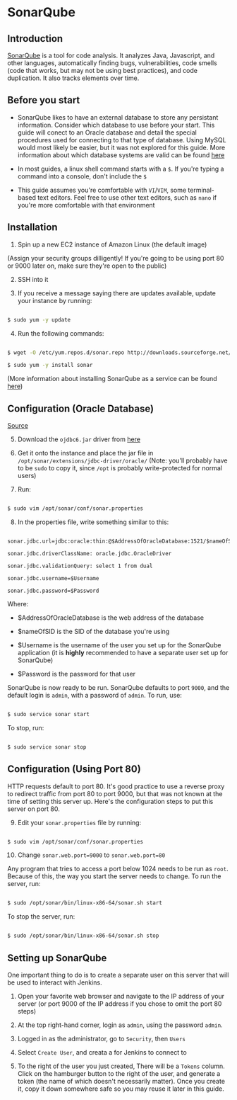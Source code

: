 # SonarQube

## Introduction
[SonarQube](http://www.sonarqube.org/) is a tool for code analysis. It analyzes Java, Javascript, and other languages, automatically finding bugs, vulnerabilities, code smells (code that works, but may not be using best practices), and code duplication.  It also tracks elements over time.


## Before you start

- SonarQube likes to have an external database to store any persistant information. Consider which database to use before your start.  This guide will conect to an Oracle database and detail the special procedures used for connecting to that type of database.  Using MySQL would most likely be easier, but it was not explored for this guide.  More information about which database systems are valid can be found [here](http://docs.sonarqube.org/display/SONAR/Requirements)
- In most guides, a linux shell command starts with a `$`. If you're typing a command into a console, don't include the `$`
- This guide assumes you're comfortable with `VI`/`VIM`, some terminal-based text editors.  Feel free to use other text editors, such as `nano` if you're more comfortable with that environment

## Installation
  1. Spin up a new EC2 instance of Amazon Linux (the default image)
  
(Assign your security groups dilligently! If you're going to be using port 80 or 9000 later on, make sure they're open to the public)
  2. SSH into it
  3. If you receive a message saying there are updates available, update your instance by running:
  
```sh
$ sudo yum -y update
```
  4. Run the following commands:
  
  ```sh
$ wget -O /etc/yum.repos.d/sonar.repo http://downloads.sourceforge.net/project/sonar-pkg/rpm/sonar.repo
$ sudo yum -y install sonar
```  
  
  (More information about installing SonarQube as a service can be found [here](http://sonar-pkg.sourceforge.net/))
  
  
## Configuration (Oracle Database)
  
  
  
  [Source](https://obscuredclarity.blogspot.com/2012/05/install-sonar-using-oracle-as-database.html)
  
  
  5. Download the `ojdbc6.jar` driver from [here](http://www.oracle.com/technetwork/database/enterprise-edition/jdbc-112010-090769.html)
  6. Get it onto the instance and place the jar file in `/opt/sonar/extensions/jdbc-driver/oracle/` (Note: you'll probably have to be `sudo` to copy it, since `/opt` is probably write-protected for normal users)
  7. Run:
  
  ```sh
  $ sudo vim /opt/sonar/conf/sonar.properties
  ```
  8. In the properties file, write something similar to this:
  
  ```
sonar.jdbc.url=jdbc:oracle:thin:@$AddressOfOracleDatabase:1521/$nameOfSID
sonar.jdbc.driverClassName: oracle.jdbc.OracleDriver
sonar.jdbc.validationQuery: select 1 from dual
sonar.jdbc.username=$Username
sonar.jdbc.password=$Password
  ```
  Where:
  - $AddressOfOracleDatabase is the web address of the database
  - $nameOfSID is the SID of the database you're using
  - $Username is the username of the user you set up for the SonarQube application (it is **highly** recommended to have a separate user set up for SonarQube)
  - $Password is the password for that user

SonarQube is now ready to be run. SonarQube defaults to port `9000`, and the default login is `admin`, with a password of `admin`.  To run, use:

```sh
$ sudo service sonar start
```

To stop, run: 

```sh
$ sudo service sonar stop
```

## Configuration (Using Port 80)

HTTP requests default to port 80.  It's good practice to use a reverse proxy to redirect traffic from port 80 to port 9000, but that was not known at the time of setting this server up.  Here's the configuration steps to put this server on port 80.
9. Edit your `sonar.properties` file by running:

```sh
$ sudo vim /opt/sonar/conf/sonar.properties
```

10. Change `sonar.web.port=9000` to `sonar.web.port=80`

Any program that tries to access a port below 1024 needs to be run as `root`.  Because of this, the way you start the server needs to change. To run the server, run:
```sh
$ sudo /opt/sonar/bin/linux-x86-64/sonar.sh start
```
To stop the server, run:
```sh
$ sudo /opt/sonar/bin/linux-x86-64/sonar.sh stop
```

## Setting up SonarQube

One important thing to do is to create a separate user on this server that will be used to interact with Jenkins.

1. Open your favorite web browser and navigate to the IP address of your server (or port 9000 of the IP address if you chose to omit the port 80 steps)
2. At the top right-hand corner, login as `admin`, using the password `admin`.
4. Logged in as the administrator, go to `Security`, then `Users`
5. Select `Create User`, and creata a for Jenkins to connect to
6. To the right of the user you just created, There will be a `Tokens` column. Click on the hamburger button to the right of the user, and generate a token (the name of which doesn't necessarily matter).  Once you create it, copy it down somewhere safe so you may reuse it later in this guide.
